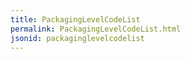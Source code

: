 ```yaml
---
title: PackagingLevelCodeList
permalink: PackagingLevelCodeList.html
jsonid: packaginglevelcodelist
---
```

